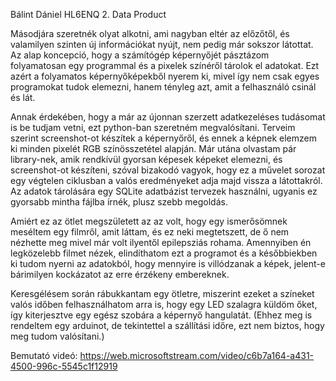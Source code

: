 Bálint Dániel HL6ENQ
2. Data Product

Másodjára szeretnék olyat alkotni, ami nagyban eltér az előzőtől, és valamilyen szinten új információkat nyújt, nem pedig már sokszor látottat. Az alap koncepció, hogy a számítógép képernyőjét pásztázom folyamatosan egy programmal és a pixelek színéről tárolok el adatokat. Ezt azért a folyamatos képernyőképekből nyerem ki, mivel így nem csak egyes programokat tudok elemezni, hanem tényleg azt, amit a felhasználó csinál és lát. 

Annak érdekében, hogy a már az újonnan szerzett adatkezeléses tudásomat is be tudjam vetni, ezt python-ban szeretném megvalósítani. Terveim szerint screenshot-ot készítek a képernyőről, és ennek a képnek elemzem ki minden pixelét RGB színösszetétel alapján. Már utána olvastam pár library-nek, amik rendkívül gyorsan képesek képeket elemezni, és screenshot-ot készíteni, szóval bizakodó vagyok, hogy ez a művelet sorozat egy végtelen ciklusban a valós eredményeket adja majd vissza a látottakról. Az adatok tárolására egy SQLite adatbázist tervezek használni, ugyanis ez gyorsabb mintha fájlba írnék, plusz szebb megoldás.

Amiért ez az ötlet megszületett az az volt, hogy egy ismerősömnek meséltem egy filmről, amit láttam, és ez neki megtetszett, de ő nem nézhette meg mivel már volt ilyentől epilepsziás rohama. Amennyiben én legközelebb filmet nézek, elindíthatom ezt a programot és a későbbiekben ki tudom nyerni az adatokból, hogy mennyire is villódzanak a képek, jelent-e bárimilyen kockázatot az erre érzékeny embereknek. 

Keresgélésem során rábukkantam egy ötletre, miszerint ezeket a színeket valós időben felhasználhatom arra is, hogy egy LED szalagra küldöm őket, így kiterjesztve egy egész szobára a képernyő hangulatát. (Ehhez meg is rendeltem egy arduinot, de tekintettel a szállítási időre, ezt nem biztos, hogy meg tudom valósítani.)

Bemutató videó: https://web.microsoftstream.com/video/c6b7a164-a431-4500-996c-5545c1f12919
